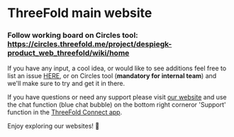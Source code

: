 
# ThreeFold main website

### Follow working board on Circles tool: https://circles.threefold.me/project/despiegk-product_web_threefold/wiki/home

If you have any input, a cool idea, or would like to see additions feel free to list an issue [HERE](https://github.com/threefoldfoundation/www_threefold_io/issues/new), or on Circles tool (**mandatory for internal team**) and we'll make sure to try and get it in there.

If you have questions or need any support please visit [our website](https://www.threefold.io) and use the chat function (blue chat bubble) on the bottom right corneror 'Support' function in the [ThreeFold Connect app](https://library.threefold.me/info/threefold#/threefold__threefold_connect).

Enjoy exploring our websites! 🙂
